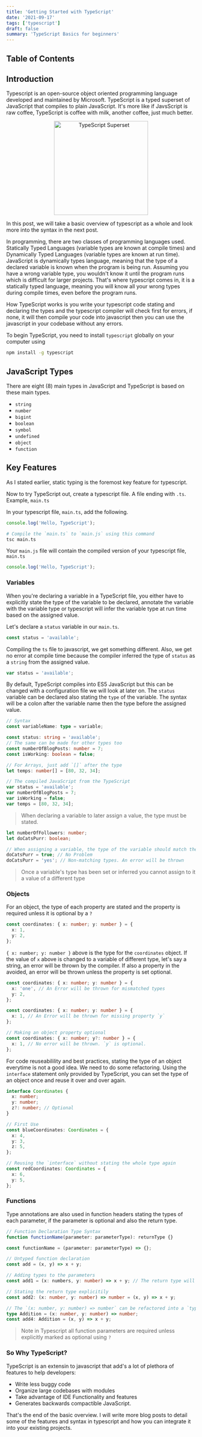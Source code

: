 ```yaml
---
title: 'Getting Started with TypeScript'
date: '2021-09-17'
tags: ['typescript']
draft: false
summary: 'TypeScript Basics for beginners'
---
```


## Table of Contents

<TOCInline toc={props.toc} exclude="Table of Contents" />

## Introduction

Typescript is an open-source object oriented programming language developed and maintained by Microsoft. TypeScript is a typed superset of JavaScript that compiles to plain JavaScript. It's more like if JavsScript is raw coffee, TypeScript is coffee with milk, another coffee, just much better.

<div align="center">
<img src="../../public/static/images/ts.png" alt="TypeScript Superset"  width="250"/>
</div>

In this post, we will take a basic overview of typescript as a whole and look more into the syntax in the next post.

In programming, there are two classes of programming languages used. Statically Typed Languages (variable types are known at compile times) and Dynamically Typed Languages (variable types are known at run time). JavaScript is dynamically types language, meaning that the type of a declared variable is known when the program is being run. Assuming you have a wrong variable type, you wouldn't know it until the program runs which is difficult for larger projects.
That's where typescript comes in, it is a statically typed language, meaning you will know all your wrong types during compile times, even before the program runs.

How TypeScript works is you write your typescript code stating and declaring the types and the typescript compiler will check first for errors, if none, it will then compile your code into javascript then you can use the javascript in your codebase without any errors.

To begin TypeScript, you need to install `typescript` globally on your computer using

```bash
npm install -g typescript
```

## JavaScript Types

There are eight (8) main types in JavaScript and TypeScript is based on these main types.

- `string`
- `number`
- `bigint`
- `boolean`
- `symbol`
- `undefined`
- `object`
- `function`

## Key Features

As I stated earlier, static typing is the foremost key feature for typescript.

Now to try TypeScript out, create a typescript file. A file ending with `.ts`. Example, `main.ts`

In your typescript file, `main.ts`, add the following.

```js:main.ts
console.log('Hello, TypeScript');
```

```bash
# Compile the `main.ts` to `main.js` using this command
tsc main.ts
```

Your `main.js` file will contain the compiled version of your typescript file, `main.ts`

```js:main.js
console.log('Hello, TypeScript');
```

### Variables

When you're declaring a variable in a TypeScript file, you either have to explicitly state the type of the variable to be declared, annotate the variable with the variable type or typescript will infer the variable type at run time based on the assigned value.

Let's declare a `status` variable in our `main.ts`.

```ts:main.ts
const status = 'available';
```

Compiling the `ts` file to javascript, we get something different. Also, we get no error at compile time because the compiler inferred the type of `status` as a `string` from the assigned value.

```js:main.js
var status = 'available';
```

By default, TypeScript compiles into ES5 JavaScript but this can be changed with a configuration file we will look at later on.
The `status` variable can be declared also stating the `type` of the variable. The syntax will be a colon after the variable name then the type before the assigned value.

```ts
// Syntax
const variableName: type = variable;
```

```ts:main.ts
const status: string = 'available';
// The same can be made for other types too
const numberOfBlogPosts: number = 7;
const isWorking: boolean = false;

// For Arrays, just add `[]` after the type
let temps: number[] = [80, 32, 34];
```

```js:main.js
// The compiled JavaScript from the TypeScript
var status = 'available';
var numberOfBlogPosts = 7;
var isWorking = false;
var temps = [80, 32, 34];
```

> When declaring a variable to later assign a value, the type must be stated.

```ts
let numberOfFollowers: number;
let doCatsPurr: boolean;

// When assigning a variable, the type of the variable should match the type declared or tsc will throw an error.
doCatsPurr = true; // No Problem
doCatsPurr = 'yes'; // Non-matching types. An error will be thrown
```

> Once a variable's type has been set or inferred you cannot assign to it a value of a different type

### Objects

For an object, the type of each property are stated and the property is required unless it is optional by a `?`

```ts:main.ts
const coordinates: { x: number; y: number } = {
  x: 1,
  y: 2,
};
```

`{ x: number; y: number }` above is the type for the `coordinates` object. If the value of `x` above is changed to a variable of different type, let's say a string, an error will be thrown by the compiler. If also a property in the avoided, an error will be thrown unless the property is set optional.

```ts:main.ts
const coordinates: { x: number; y: number } = {
  x: 'one', // An Error will be thrown for mismatched types
  y: 2,
};

const coordinates: { x: number; y: number } = {
  x: 1, // An Error will be thrown for missing property `y`
};

// Making an object property optional
const coordinates: { x: number; y?: number } = {
  x: 1, // No error will be thrown. `y` is optional.
};
```

For code reuseabilility and best practices, stating the type of an object everytime is not a good idea. We need to do some refactoring. Using the `interface` statement only provided by TypeScript, you can set the type of an object once and reuse it over and over again.

```ts:main.ts
interface Coordinates {
  x: number;
  y: number;
  z?: number; // Optional
}

// First Use
const blueCoordinates: Coordinates = {
  x: 4,
  y: 3,
  z: 5,
};

// Reusing the `interface` without stating the whole type again
const redCoordinates: Coordinates = {
  x: 6,
  y: 5,
};
```

### Functions

Type annotations are also used in function headers stating the types of each parameter, if the parameter is optional and also the return type.

```ts
// Function Declaration Type Syntax
function functionName(parameter: parameterType): returnType {}

const functionName = (parameter: parameterType) => {};
```

```ts:main.ts
// Untyped function declaration
const add = (x, y) => x + y;

// Adding types to the parameters
const add1 = (x: numbers, y: number) => x + y; // The return type will be inferred

// Stating the return type explicitily
const add2: (x: number, y: number) => number = (x, y) => x + y;

// The `(x: number, y: number) => number` can be refactored into a `type` using the `type` statement for reusability.
type Addition = (x: number, y: number) => number;
const add4: Addition = (x, y) => x + y;
```

> Note in Typescript all function parameters are required unless explicitly marked as optional using `?`

### So Why TypeScript?

TypeScript is an extensin to javascript that add's a lot of plethora of features to help developers:

- Write less buggy code
- Organize large codebases with modules
- Take advantage of IDE Functionality and features
- Generates backwards compactible JavaScript.

That's the end of the basic overview. I will write more blog posts to detail some of the features and syntax in typescript and how you can integrate it into your existing projects.
